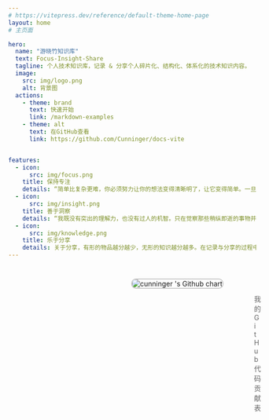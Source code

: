 ```yaml
---
# https://vitepress.dev/reference/default-theme-home-page
layout: home
# 主页面

hero:
  name: "游晓竹知识库"
  text: Focus-Insight-Share
  tagline: 个人技术知识库，记录 & 分享个人碎片化、结构化、体系化的技术知识内容。
  image:
    src: img/logo.png
    alt: 背景图
  actions:
    - theme: brand
      text: 快速开始
      link: /markdown-examples
    - theme: alt
      text: 在GitHub查看
      link: https://github.com/Cunninger/docs-vite


features:
  - icon:
      src: img/focus.png
    title: 保持专注
    details: “简单比复杂更难，你必须努力让你的想法变得清晰明了，让它变得简单。一旦你做到了简单，你就能搬动大山。” -- 乔布斯
  - icon:
      src: img/insight.png
    title: 善于洞察
    details: “我既没有突出的理解力，也没有过人的机智。只在觉察那些稍纵即逝的事物并对其进行精细观察的能力上，我可能在普通人之上。” -- 达尔文
  - icon:
      src: img/knowledge.png
    title: 乐于分享
    details: 关于分享，有形的物品越分越少，无形的知识越分越多。在记录与分享的过程中, 梳理所学, 交流所得, 必有所获。
---
```

<CurrentTime />

<script setup>
import { ref, onMounted } from "vue";

const now = ref(new Date().toLocaleString());
const count = ref(0);

onMounted(() => {
  const startDay = new Date("2022-09-01").getTime();
  const nowDay = new Date().getTime();
  count.value = Math.floor((nowDay - startDay) / (1000 * 60 * 60 * 24)) + 1;
  setInterval(() => {
    now.value = new Date().toLocaleString();
  }, 1000);
});
</script>


<div class="image-container">
  <img src="https://ghchart.rshah.org/cunninger" alt="cunninger 's Github chart"  class="styled-image" />
  <figcaption class="image-caption">我的 GitHub 代码贡献表</figcaption>
</div>

<style scoped>
.image-container {
  margin-top: 40px;
  margin-left: 250px
}

.styled-image {
  border: 2px solid #ccc;
  border-radius: 10px;
  max-width: 100%;
  height: auto;
}

.image-caption {
  margin-top: 10px;
  margin-left:250px;
  font-size: 14px;
  color: #666;
}
</style>